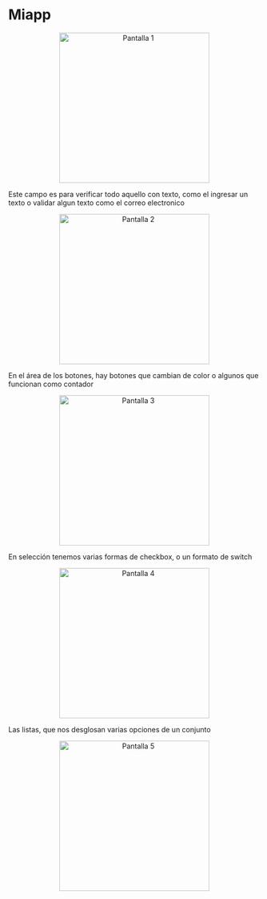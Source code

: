 # Miapp

<p align="center">
  <img src="https://github.com/user-attachments/assets/537897e3-e9d0-4f6d-86ae-8e9b632add5d" width="300" alt="Pantalla 1" />
</p>
Este campo es para verificar todo aquello con texto, como el ingresar un texto o validar algun texto como el correo electronico

<p align="center">
  <img src="https://github.com/user-attachments/assets/e312ce33-bf2d-41cd-93cb-a90a02144943" width="300" alt="Pantalla 2" />
</p>
En el área de los botones, hay botones que cambian de color o algunos que funcionan como contador

<p align="center">
  <img src="https://github.com/user-attachments/assets/e78a6c4f-26fa-470e-9ef2-868ac9af9f12" width="300" alt="Pantalla 3" />
</p>
En selección tenemos varias formas de checkbox, o un formato de switch

<p align="center">
  <img src="https://github.com/user-attachments/assets/29fddac7-0327-44a8-908b-948b1ff1cddd" width="300" alt="Pantalla 4" />
</p>
Las listas, que nos desglosan varias opciones de un conjunto

<p align="center">
  <img src="https://github.com/user-attachments/assets/1d76249a-381c-4e19-9ba0-5fc0983222b4" width="300" alt="Pantalla 5" />
</p>
